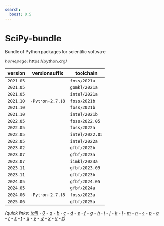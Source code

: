 ```yaml
---
search:
  boost: 0.5
---
```

# SciPy-bundle

Bundle of Python packages for scientific software

*homepage*: <https://python.org/>

version | versionsuffix | toolchain
--------|---------------|----------
``2021.05`` |  | ``foss/2021a``
``2021.05`` |  | ``gomkl/2021a``
``2021.05`` |  | ``intel/2021a``
``2021.10`` | ``-Python-2.7.18`` | ``foss/2021b``
``2021.10`` |  | ``foss/2021b``
``2021.10`` |  | ``intel/2021b``
``2022.05`` |  | ``foss/2022.05``
``2022.05`` |  | ``foss/2022a``
``2022.05`` |  | ``intel/2022.05``
``2022.05`` |  | ``intel/2022a``
``2023.02`` |  | ``gfbf/2022b``
``2023.07`` |  | ``gfbf/2023a``
``2023.07`` |  | ``iimkl/2023a``
``2023.11`` |  | ``gfbf/2023.09``
``2023.11`` |  | ``gfbf/2023b``
``2024.05`` |  | ``gfbf/2024.05``
``2024.05`` |  | ``gfbf/2024a``
``2024.06`` | ``-Python-2.7.18`` | ``foss/2023a``
``2025.06`` |  | ``gfbf/2025a``


*(quick links: [(all)](../index.md) - [0](../0/index.md) - [a](../a/index.md) - [b](../b/index.md) - [c](../c/index.md) - [d](../d/index.md) - [e](../e/index.md) - [f](../f/index.md) - [g](../g/index.md) - [h](../h/index.md) - [i](../i/index.md) - [j](../j/index.md) - [k](../k/index.md) - [l](../l/index.md) - [m](../m/index.md) - [n](../n/index.md) - [o](../o/index.md) - [p](../p/index.md) - [q](../q/index.md) - [r](../r/index.md) - [s](../s/index.md) - [t](../t/index.md) - [u](../u/index.md) - [v](../v/index.md) - [w](../w/index.md) - [x](../x/index.md) - [y](../y/index.md) - [z](../z/index.md))*

